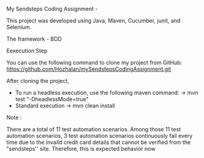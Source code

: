 My Sendsteps Coding Assignment -

This project was developed using Java, Maven, Cucumber, junit, and Selenium.

The framework - BDD

Eexecution Step

You can use the following command to clone my project from GitHub: https://github.com/Hozhalan/mySendstepsCodingAssignment.git


After cloning the project, 

- To run a headless execution, use the following maven command: -> mvn test "-DheadlessMode=true"
- Standard execution -> mvn clean install


Note :

There are a total of 11 test automation scenarios. Among those 11 test automation scenarios, 3 test automation scenarios continuously fail every time due to the 
invaild credit card details that cannot be verified from the "sendsteps'' site. Therefore, this is expected behavior now


